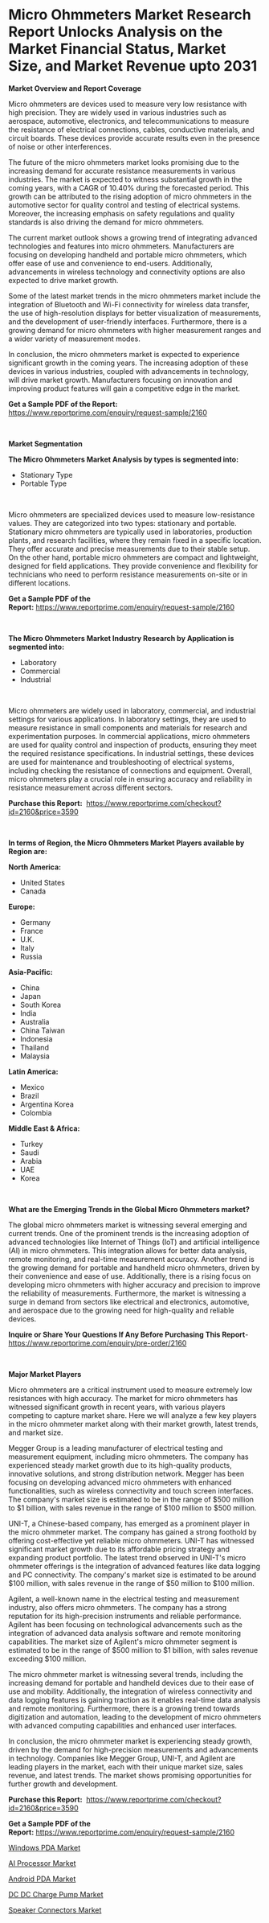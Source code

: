 <p><h1>Micro Ohmmeters Market Research Report Unlocks Analysis on the Market Financial Status, Market Size, and Market Revenue upto 2031</h1></p><p><strong>Market Overview and Report Coverage</strong></p>
<p><p>Micro ohmmeters are devices used to measure very low resistance with high precision. They are widely used in various industries such as aerospace, automotive, electronics, and telecommunications to measure the resistance of electrical connections, cables, conductive materials, and circuit boards. These devices provide accurate results even in the presence of noise or other interferences.</p><p>The future of the micro ohmmeters market looks promising due to the increasing demand for accurate resistance measurements in various industries. The market is expected to witness substantial growth in the coming years, with a CAGR of 10.40% during the forecasted period. This growth can be attributed to the rising adoption of micro ohmmeters in the automotive sector for quality control and testing of electrical systems. Moreover, the increasing emphasis on safety regulations and quality standards is also driving the demand for micro ohmmeters.</p><p>The current market outlook shows a growing trend of integrating advanced technologies and features into micro ohmmeters. Manufacturers are focusing on developing handheld and portable micro ohmmeters, which offer ease of use and convenience to end-users. Additionally, advancements in wireless technology and connectivity options are also expected to drive market growth.</p><p>Some of the latest market trends in the micro ohmmeters market include the integration of Bluetooth and Wi-Fi connectivity for wireless data transfer, the use of high-resolution displays for better visualization of measurements, and the development of user-friendly interfaces. Furthermore, there is a growing demand for micro ohmmeters with higher measurement ranges and a wider variety of measurement modes.</p><p>In conclusion, the micro ohmmeters market is expected to experience significant growth in the coming years. The increasing adoption of these devices in various industries, coupled with advancements in technology, will drive market growth. Manufacturers focusing on innovation and improving product features will gain a competitive edge in the market.</p></p>
<p><strong>Get a Sample PDF of the Report:</strong> <a href="https://www.reportprime.com/enquiry/request-sample/2160">https://www.reportprime.com/enquiry/request-sample/2160</a></p>
<p>&nbsp;</p>
<p><strong>Market Segmentation</strong></p>
<p><strong>The Micro Ohmmeters Market Analysis by types is segmented into:</strong></p>
<p><ul><li>Stationary Type</li><li>Portable Type</li></ul></p>
<p>&nbsp;</p>
<p><p>Micro ohmmeters are specialized devices used to measure low-resistance values. They are categorized into two types: stationary and portable. Stationary micro ohmmeters are typically used in laboratories, production plants, and research facilities, where they remain fixed in a specific location. They offer accurate and precise measurements due to their stable setup. On the other hand, portable micro ohmmeters are compact and lightweight, designed for field applications. They provide convenience and flexibility for technicians who need to perform resistance measurements on-site or in different locations.</p></p>
<p><strong>Get a Sample PDF of the Report:</strong>&nbsp;<a href="https://www.reportprime.com/enquiry/request-sample/2160">https://www.reportprime.com/enquiry/request-sample/2160</a></p>
<p>&nbsp;</p>
<p><strong>The Micro Ohmmeters Market Industry Research by Application is segmented into:</strong></p>
<p><ul><li>Laboratory</li><li>Commercial</li><li>Industrial</li></ul></p>
<p>&nbsp;</p>
<p><p>Micro ohmmeters are widely used in laboratory, commercial, and industrial settings for various applications. In laboratory settings, they are used to measure resistance in small components and materials for research and experimentation purposes. In commercial applications, micro ohmmeters are used for quality control and inspection of products, ensuring they meet the required resistance specifications. In industrial settings, these devices are used for maintenance and troubleshooting of electrical systems, including checking the resistance of connections and equipment. Overall, micro ohmmeters play a crucial role in ensuring accuracy and reliability in resistance measurement across different sectors.</p></p>
<p><strong>Purchase this Report:</strong>&nbsp; <a href="https://www.reportprime.com/checkout?id=2160&price=3590">https://www.reportprime.com/checkout?id=2160&price=3590</a></p>
<p>&nbsp;</p>
<p><strong>In terms of Region, the Micro Ohmmeters Market Players available by Region are:</strong></p>
<p>
    <p> <strong> North America: </strong>
        <ul>
            <li>United States</li>
            <li>Canada</li>
        </ul>
        </p> 
    <p> <strong> Europe: </strong>
        <ul>
            <li>Germany</li>
            <li>France</li>
            <li>U.K.</li>
            <li>Italy</li>
            <li>Russia</li>
        </ul>
        </p> 
    <p> <strong> Asia-Pacific: </strong>
        <ul>
            <li>China</li>
            <li>Japan</li>
            <li>South Korea</li>
            <li>India</li>
            <li>Australia</li>
            <li>China Taiwan</li>
            <li>Indonesia</li>
            <li>Thailand</li>
            <li>Malaysia</li>
        </ul>
        </p> 
    <p> <strong> Latin America: </strong>
        <ul>
            <li>Mexico</li>
            <li>Brazil</li>
            <li>Argentina Korea</li>
            <li>Colombia</li>
        </ul>
        </p> 
    <p> <strong> Middle East & Africa: </strong>
        <ul>
            <li>Turkey</li>
            <li>Saudi</li>
            <li>Arabia</li>
            <li>UAE</li>
            <li>Korea</li>
        </ul>
    </p>
    </p>
<p>&nbsp;</p>
<p><strong>What are the Emerging Trends in the Global Micro Ohmmeters market?</strong></p>
<p><p>The global micro ohmmeters market is witnessing several emerging and current trends. One of the prominent trends is the increasing adoption of advanced technologies like Internet of Things (IoT) and artificial intelligence (AI) in micro ohmmeters. This integration allows for better data analysis, remote monitoring, and real-time measurement accuracy. Another trend is the growing demand for portable and handheld micro ohmmeters, driven by their convenience and ease of use. Additionally, there is a rising focus on developing micro ohmmeters with higher accuracy and precision to improve the reliability of measurements. Furthermore, the market is witnessing a surge in demand from sectors like electrical and electronics, automotive, and aerospace due to the growing need for high-quality and reliable devices.</p></p>
<p><strong>Inquire or Share Your Questions If Any Before Purchasing This Report</strong>- <a href="https://www.reportprime.com/enquiry/pre-order/2160">https://www.reportprime.com/enquiry/pre-order/2160</a></p>
<p>&nbsp;</p>
<p><strong>Major Market Players</strong></p>
<p><p>Micro ohmmeters are a critical instrument used to measure extremely low resistances with high accuracy. The market for micro ohmmeters has witnessed significant growth in recent years, with various players competing to capture market share. Here we will analyze a few key players in the micro ohmmeter market along with their market growth, latest trends, and market size.</p><p>Megger Group is a leading manufacturer of electrical testing and measurement equipment, including micro ohmmeters. The company has experienced steady market growth due to its high-quality products, innovative solutions, and strong distribution network. Megger has been focusing on developing advanced micro ohmmeters with enhanced functionalities, such as wireless connectivity and touch screen interfaces. The company's market size is estimated to be in the range of $500 million to $1 billion, with sales revenue in the range of $100 million to $500 million.</p><p>UNI-T, a Chinese-based company, has emerged as a prominent player in the micro ohmmeter market. The company has gained a strong foothold by offering cost-effective yet reliable micro ohmmeters. UNI-T has witnessed significant market growth due to its affordable pricing strategy and expanding product portfolio. The latest trend observed in UNI-T's micro ohmmeter offerings is the integration of advanced features like data logging and PC connectivity. The company's market size is estimated to be around $100 million, with sales revenue in the range of $50 million to $100 million.</p><p>Agilent, a well-known name in the electrical testing and measurement industry, also offers micro ohmmeters. The company has a strong reputation for its high-precision instruments and reliable performance. Agilent has been focusing on technological advancements such as the integration of advanced data analysis software and remote monitoring capabilities. The market size of Agilent's micro ohmmeter segment is estimated to be in the range of $500 million to $1 billion, with sales revenue exceeding $100 million.</p><p>The micro ohmmeter market is witnessing several trends, including the increasing demand for portable and handheld devices due to their ease of use and mobility. Additionally, the integration of wireless connectivity and data logging features is gaining traction as it enables real-time data analysis and remote monitoring. Furthermore, there is a growing trend towards digitization and automation, leading to the development of micro ohmmeters with advanced computing capabilities and enhanced user interfaces.</p><p>In conclusion, the micro ohmmeter market is experiencing steady growth, driven by the demand for high-precision measurements and advancements in technology. Companies like Megger Group, UNI-T, and Agilent are leading players in the market, each with their unique market size, sales revenue, and latest trends. The market shows promising opportunities for further growth and development.</p></p>
<p><strong>Purchase this Report:</strong>&nbsp;&nbsp;<a href="https://www.reportprime.com/checkout?id=2160&price=3590">https://www.reportprime.com/checkout?id=2160&price=3590</a></p>
<p></p>
<p><strong>Get a Sample PDF of the Report:</strong>&nbsp;<a href="https://www.reportprime.com/enquiry/request-sample/2160">https://www.reportprime.com/enquiry/request-sample/2160</a></p>
<p><p><a href="https://github.com/laholand/Market-Research-Report-List-1/blob/main/windows-pda-market.md">Windows PDA Market</a></p><p><a href="https://github.com/angelajermaine/Market-Research-Report-List-1/blob/main/ai-processor-market.md">AI Processor Market</a></p><p><a href="https://github.com/sougarounis/Market-Research-Report-List-1/blob/main/android-pda-market.md">Android PDA Market</a></p><p><a href="https://github.com/lylyparadise/Market-Research-Report-List-1/blob/main/dc-dc-charge-pump-market.md">DC DC Charge Pump Market</a></p><p><a href="https://github.com/bmorecock/Market-Research-Report-List-1/blob/main/speaker-connectors-market.md">Speaker Connectors Market</a></p></p>
